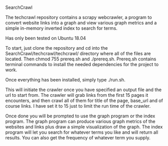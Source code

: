 SearchCrawl

The techcrawl repository contains a scrapy webcrawler, a program to convert website links into a graph and view various graph metrics and a simple in-memory inverted index to search for terms.

Has only been tested on Ubuntu 18.04

To start, just clone the repository and cd into the SearchCrawl/techcrawl/techcrawl/ directory where all of the files are located.
Then chmod 755 prereq.sh and ./prereq.sh.
Prereq.sh contains terminal commands to install the needed dependencies for the project to work.

Once everything has been installed, simply type ./run.sh.

This will initiate the crawler once you have specified an output file and the url to start from.
The crawler will grab links from the first 15 pages it encounters, and then crawl all of them for 
title of the page, base_url and of course links. I have set it to 15 just to limit the run time of
the crawler.

Once done you will be prompted to use the graph program or the index program. The graph program can
produce various graph metrics of the websites and links plus draw a simple visualization of the graph.
The index program will let you search for whatever terms you like and will return all results. You can
also get the frequency of whatever term you supply. 
